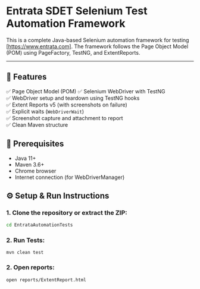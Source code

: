 # Entrata SDET Selenium Test Automation Framework

This is a complete Java-based Selenium automation framework for testing [https://www.entrata.com].
The framework follows the Page Object Model (POM) using PageFactory, TestNG, and ExtentReports.

---

## 🚀 Features

✅ Page Object Model (POM)
✅ Selenium WebDriver with TestNG  
✅ WebDriver setup and teardown using TestNG hooks  
✅ Extent Reports v5 (with screenshots on failure)  
✅ Explicit waits (`WebDriverWait`)  
✅ Screenshot capture and attachment to report  
✅ Clean Maven structure

## 🔧 Prerequisites

- Java 11+
- Maven 3.6+
- Chrome browser
- Internet connection (for WebDriverManager)


## ⚙️ Setup & Run Instructions

### 1. Clone the repository or extract the ZIP:

```bash
cd EntrataAutomationTests
```
### 2. Run Tests:
```
mvn clean test
```
### 2. Open reports:
```
open reports/ExtentReport.html

